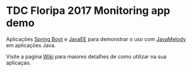 # TDC Floripa 2017 Monitoring app demo

Aplicações [Spring Boot](https://github.com/sandrogiacom/tdcfloripa2017/tree/master/workspace/tdcdemo-spring) e [JavaEE](https://github.com/sandrogiacom/tdcfloripa2017/tree/master/tdcdemo-javaee) para demonstrar o uso com [JavaMelody](https://github.com/javamelody/javamelody/wiki) em aplicações Java.

Visite a pagina [Wiki](https://github.com/sandrogiacom/tdcfloripa2017/wiki) para maiores detalhes de como utilizar na sua aplicaçao.
